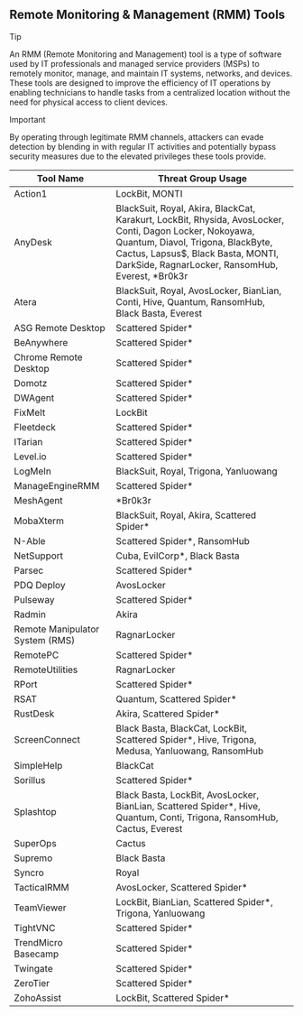 ## Remote Monitoring & Management (RMM) Tools

> [!TIP]
> An RMM (Remote Monitoring and Management) tool is a type of software used by IT professionals and managed service providers (MSPs) to remotely monitor, manage, and maintain IT systems, networks, and devices. These tools are designed to improve the efficiency of IT operations by enabling technicians to handle tasks from a centralized location without the need for physical access to client devices. 

> [!IMPORTANT]
> By operating through legitimate RMM channels, attackers can evade detection by blending in with regular IT activities and potentially bypass security measures due to the elevated privileges these tools provide.

| Tool Name | Threat Group Usage |
|---|---|
| Action1 | LockBit, MONTI |
| AnyDesk | BlackSuit, Royal, Akira, BlackCat, Karakurt, LockBit, Rhysida, AvosLocker, Conti, Dagon Locker, Nokoyawa, Quantum, Diavol, Trigona, BlackByte, Cactus, Lapsus$, Black Basta, MONTI, DarkSide, RagnarLocker, RansomHub, Everest, *Br0k3r |
| Atera | BlackSuit, Royal, AvosLocker, BianLian, Conti, Hive, Quantum, RansomHub, Black Basta, Everest |
| ASG Remote Desktop | Scattered Spider* |
| BeAnywhere | Scattered Spider* |
| Chrome Remote Desktop | Scattered Spider* |
| Domotz | Scattered Spider* |
| DWAgent | Scattered Spider* |
| FixMeIt | LockBit |
| Fleetdeck | Scattered Spider* |
| ITarian | Scattered Spider* |
| Level.io | Scattered Spider* |
| LogMeIn | BlackSuit, Royal, Trigona, Yanluowang |
| ManageEngineRMM | Scattered Spider* |
| MeshAgent | *Br0k3r |
| MobaXterm | BlackSuit, Royal, Akira, Scattered Spider* |
| N-Able | Scattered Spider*, RansomHub |
| NetSupport | Cuba, EvilCorp*, Black Basta |
| Parsec | Scattered Spider* |
| PDQ Deploy | AvosLocker |
| Pulseway | Scattered Spider* |
| Radmin | Akira |
| Remote Manipulator System (RMS) | RagnarLocker |
| RemotePC | Scattered Spider* |
| RemoteUtilities | RagnarLocker |
| RPort | Scattered Spider* |
| RSAT | Quantum, Scattered Spider* |
| RustDesk | Akira, Scattered Spider* |
| ScreenConnect | Black Basta, BlackCat, LockBit, Scattered Spider*, Hive, Trigona, Medusa, Yanluowang, RansomHub |
| SimpleHelp | BlackCat |
| Sorillus | Scattered Spider* |
| Splashtop | Black Basta, LockBit, AvosLocker, BianLian, Scattered Spider*, Hive, Quantum, Conti, Trigona, RansomHub, Cactus, Everest |
| SuperOps | Cactus |
| Supremo | Black Basta |
| Syncro | Royal |
| TacticalRMM | AvosLocker, Scattered Spider* |
| TeamViewer | LockBit, BianLian, Scattered Spider*, Trigona, Yanluowang |
| TightVNC | Scattered Spider* |
| TrendMicro Basecamp | Scattered Spider* |
| Twingate | Scattered Spider* |
| ZeroTier | Scattered Spider* |
| ZohoAssist | LockBit, Scattered Spider* |
